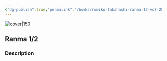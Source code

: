 ```yaml
---
{"dg-publish":true,"permalink":"/books/rumiko-takahashi-ranma-12-vol-28/","title":"\"Ranma 1/2\"","tags":["manga","Fantasy"]}
---
```




![cover|150](http://books.google.com/books/content?id=HxyJPQAACAAJ&printsec=frontcover&img=1&zoom=1&source=gbs_api)

## Ranma 1/2

### Description


```